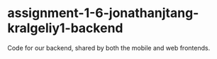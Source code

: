 # assignment-1-6-jonathanjtang-kralgeliy1-backend

Code for our backend, shared by both the mobile and web frontends.

